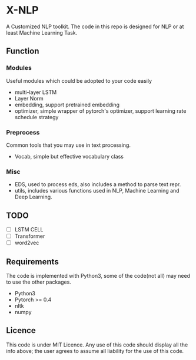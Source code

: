 # X-NLP
A Customized NLP toolkit.
The code in this repo is designed for NLP or at least Machine Learning Task.  

## Function
### Modules

Useful modules which could be adopted to your code easily

- multi-layer LSTM
- Layer Norm
- embedding, support pretrained embedding
- optimizer, simple wrapper of pytorch's optimizer, support learning rate schedule strategy

### Preprocess

Common tools that you may use in text processing.

- Vocab, simple but effective vocabulary class

### Misc

- EDS, used to process eds, also includes a method to parse text repr.
- utils, includes various functions used in NLP, Machine Learning and Deep Learning.

## TODO

- [ ] LSTM CELL
- [ ] Transformer
- [ ] word2vec

## Requirements

The code is implemented with Python3, some of the code(not all) may need to use the other packages.

- Python3
- Pytorch >= 0.4
- nltk
- numpy

## Licence
This code is under MIT Licence.
Any use of this code should display all the info above; the user agrees to assume all liability for the use of this code.
